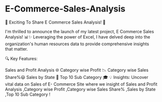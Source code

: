 # E-Commerce-Sales-Analysis
🚀 Exciting To Share E Commerce Sales Analysis! 🚀

I'm thrilled to announce the launch of my latest project, E Commerce Sales Analysis! 📊✨ Leveraging the power of Excel, I have delved deep into the organization's human resources data to provide comprehensive insights that matter.

🔍 Key Features:

Sales and Profit Analysis 🌐
Category wise Profit 📉
Category wise Sales Share%😃
Sales by State 🚻
Top 10 Sub Category 🎓
💡 Insights: Uncover vital data on Sales of E- Commerce Site where we insight of Sales and Profit Analysis ,Category wise Profit ,Category wise Sales Share% ,Sales by State ,Top 10 Sub Category !
